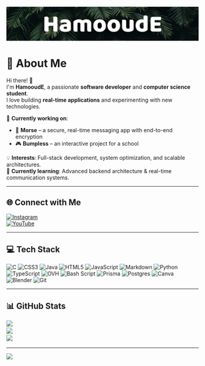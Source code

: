 ![Banner](assets/HamooudE.png)
# 💫 About Me

Hi there! 👋  
I'm **HamooudE**, a passionate **software developer** and **computer science student**.  
I love building **real-time applications** and experimenting with new technologies.  

🚀 **Currently working on**:  
- 📨 **Morse** – a secure, real-time messaging app with end-to-end encryption  
- 🎮 **Bumpless** – an interactive project for a school

💡 **Interests**: Full-stack development, system optimization, and scalable architectures.  
🌱 **Currently learning**: Advanced backend architecture & real-time communication systems.  

---

## 🌐 Connect with Me
[![Instagram](https://img.shields.io/badge/Instagram-%23E4405F.svg?logo=Instagram&logoColor=white)](https://instagram.com/shortnground)  
[![YouTube](https://img.shields.io/badge/YouTube-%23FF0000.svg?logo=YouTube&logoColor=white)](https://youtube.com/@HamooudE)

---

## 💻 Tech Stack
![C](https://img.shields.io/badge/c-%2300599C.svg?style=for-the-badge&logo=c&logoColor=white) 
![CSS3](https://img.shields.io/badge/css3-%231572B6.svg?style=for-the-badge&logo=css3&logoColor=white) 
![Java](https://img.shields.io/badge/java-%23ED8B00.svg?style=for-the-badge&logo=openjdk&logoColor=white) 
![HTML5](https://img.shields.io/badge/html5-%23E34F26.svg?style=for-the-badge&logo=html5&logoColor=white) 
![JavaScript](https://img.shields.io/badge/javascript-%23323330.svg?style=for-the-badge&logo=javascript&logoColor=%23F7DF1E) 
![Markdown](https://img.shields.io/badge/markdown-%23000000.svg?style=for-the-badge&logo=markdown&logoColor=white) 
![Python](https://img.shields.io/badge/python-3670A0?style=for-the-badge&logo=python&logoColor=ffdd54) 
![TypeScript](https://img.shields.io/badge/typescript-%23007ACC.svg?style=for-the-badge&logo=typescript&logoColor=white) 
![OVH](https://img.shields.io/badge/ovh-%23123F6D.svg?style=for-the-badge&logo=ovh&logoColor=#123F6D) 
![Bash Script](https://img.shields.io/badge/bash_script-%23121011.svg?style=for-the-badge&logo=gnu-bash&logoColor=white) 
![Prisma](https://img.shields.io/badge/Prisma-3982CE?style=for-the-badge&logo=Prisma&logoColor=white) 
![Postgres](https://img.shields.io/badge/postgres-%23316192.svg?style=for-the-badge&logo=postgresql&logoColor=white) 
![Canva](https://img.shields.io/badge/Canva-%2300C4CC.svg?style=for-the-badge&logo=Canva&logoColor=white) 
![Blender](https://img.shields.io/badge/blender-%23F5792A.svg?style=for-the-badge&logo=blender&logoColor=white) 
![Git](https://img.shields.io/badge/git-%23F05033.svg?style=for-the-badge&logo=git&logoColor=white)

---

## 📊 GitHub Stats
![](https://github-readme-stats.vercel.app/api?username=HamooudE&theme=dark&hide_border=false&include_all_commits=true&count_private=true)  
![](https://nirzak-streak-stats.vercel.app/?user=HamooudE&theme=dark&hide_border=false)  
![](https://github-readme-stats.vercel.app/api/top-langs/?username=HamooudE&theme=dark&hide_border=false&include_all_commits=true&count_private=true&layout=compact)

---

[![](https://visitcount.itsvg.in/api?id=HamooudE&icon=6&color=12)](https://visitcount.itsvg.in)
